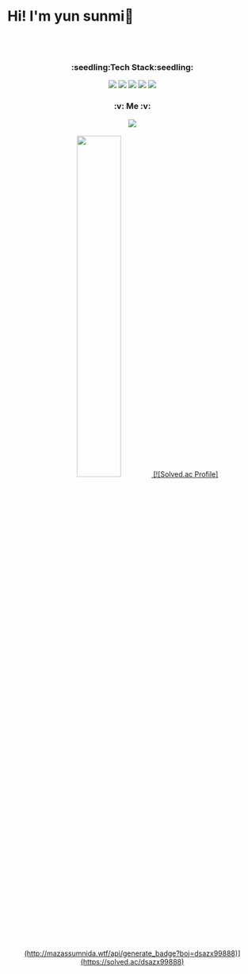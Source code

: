 # Hi! I'm yun sunmi:green_heart:
<br>
<br>
<h3  align="center"> :seedling:Tech Stack:seedling:</h3>
  <div  align="center">
  <img src="https://img.shields.io/badge/JAVA-007396?style=for-the-badge&logo=java&logoColor=white">
  <img src="https://img.shields.io/badge/MySQL-4479A1?style=for-the-badge&logo=MySQL&logoColor=white">
  <img src="https://img.shields.io/badge/Intellij-2C2255?style=for-the-badge&logo=Eclipse%20IDE&logoColor=white">
  <img src="https://img.shields.io/badge/github-181717?style=for-the-badge&logo=github&logoColor=white">
  <img src="https://img.shields.io/badge/aws-232F3E?style=for-the-badge&logo=aws&logoColor=white">
  </div>
  
<h3  align="center">:v: Me :v:</h3>
  <div  align="center">
    <a href=" https://www.naver.com/">
      <img src="https://img.shields.io/badge/Tech%20Blog-11B48A?style=flat-square&logo=Vimeo&logoColor=white&link=https://www.naver.com/"/>
    </a>
  </div>
<br>
<div align="center">
<a href="s">
  <img src="https://github-readme-stats.vercel.app/api?username=hgalchi&theme=tokyonight&show_icons=true" width="42%" />
   [![Solved.ac Profile](http://mazassumnida.wtf/api/generate_badge?boj=dsazx99888)](https://solved.ac/dsazx99888)
</a>
 
</div>
